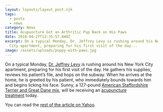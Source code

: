 ```yaml
---
layout: layouts/layout_post.njk
tags:
  - posts
  - news
category: News
title: Acupuncture Got an Arthritic Pup Back on His Paws
date: 2018-04-27T12:35:57.840Z
excerpt: On a typical Monday, Dr. Jeffrey Levy is rushing around his New York
  City apartment, preparing for his first visit of the day...
image: /assets/uploads/puppy-with-paws.jpg
---
```

On a typical Monday, [Dr. Jeffrey Levy](https://housecallvetnyc.com/) is rushing around his New York City apartment, preparing for his first visit of the day. He gathers his supplies, reviews his patient’s file, and hops on the subway. When he arrives at the home, he is greeted by his patient, who immediately bounds towards him and begins licking his face. Sunny, a 127-pound [American Staffordshire Terrier and Great Dane mix](https://www.goodhousekeeping.com/life/pets/advice/g1737/largest-dog-breeds/https://www.goodhousekeeping.com/life/pets/g3414/cutest-mixed-breed-dogs/), will be receiving an [acupuncture treatment](https://www.goodhousekeeping.com/health/a47373/acupuncture-for-hot-flashes/) today.

You can read the [rest of the article on Yahoo](https://www.yahoo.com/lifestyle/acupuncture-got-arthritic-pup-back-152900793.html).